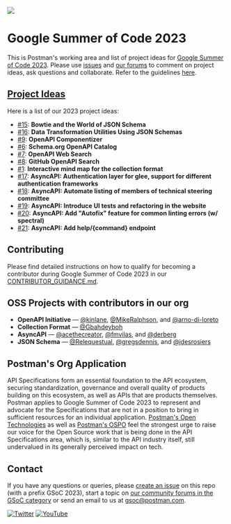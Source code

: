![](https://blog.postman.com/wp-content/uploads/2021/10/Google-Summer-of-Code-Postman-Blog-Projects.jpg)

# Google Summer of Code 2023
This is Postman's working area and list of project ideas for [Google Summer of Code 2023](https://summerofcode.withgoogle.com/). Please use [issues](https://github.com/postman-open-technologies/gsoc-2023/issues) and [our forums](https://community.postman.com/c/open-technology/gsoc/42) to comment on project ideas, ask questions and collaborate. Refer to the guidelines [here](./CONTRIBUTOR_GUIDANCE.md).

## [Project Ideas](https://github.com/postman-open-technologies/gsoc-2023/issues?q=is%3Aissue+is%3Aopen+label%3Afinal+label%3Aideas)
Here is a list of our 2023 project ideas:
- [#15](https://github.com/postman-open-technologies/gsoc-2023/issues/15): **Bowtie and the World of JSON Schema**
- [#16](https://github.com/postman-open-technologies/gsoc-2023/issues/16): **Data Transformation Utilities Using JSON Schemas**
- [#9](https://github.com/postman-open-technologies/gsoc-2023/issues/9): **OpenAPI Componentizer**
- [#6](https://github.com/postman-open-technologies/gsoc-2023/issues/6): **Schema.org OpenAPI Catalog**
- [#7](https://github.com/postman-open-technologies/gsoc-2023/issues/7): **OpenAPI Web Search**
- [#8](https://github.com/postman-open-technologies/gsoc-2023/issues/8): **GitHub OpenAPI Search**
- [#1](https://github.com/postman-open-technologies/gsoc-2023/issues/1): **Interactive mind map for the collection format**
- [#17](https://github.com/postman-open-technologies/gsoc-2023/issues/17): **AsyncAPI: Authentication layer for glee, support for different authentication frameworks**
- [#18](https://github.com/postman-open-technologies/gsoc-2023/issues/18): **AsyncAPI: Automate listing of members of technical steering committee**
- [#19](https://github.com/postman-open-technologies/gsoc-2023/issues/19): **AsyncAPI: Introduce UI tests and refactoring in the website**
- [#20](https://github.com/postman-open-technologies/gsoc-2023/issues/20): **AsyncAPI: Add "Autofix" feature for common linting errors (w/ spectral)**
- [#21](https://github.com/postman-open-technologies/gsoc-2023/issues/21): **AsyncAPI: Add help/{command} endpoint**

## Contributing
Please find detailed instructions on how to qualify for becoming a contributor during Google Summer of Code 2023 in our [CONTRIBUTOR_GUIDANCE.md](https://github.com/postman-open-technologies/gsoc-2023/blob/main/CONTRIBUTOR_GUIDANCE.md).

## OSS Projects with contributors in our org
- **OpenAPI Initiative** — [@kinlane](https://github.com/kinlane), [@MikeRalphson](https://github.com/MikeRalphson), and [@arno-di-loreto](https://github.com/arno-di-loreto)
- **Collection Format** — [@Gbahdeyboh](https://github.com/Gbahdeyboh)
- **AsyncAPI** — [@acethecreator](https://github.com/acethecreator), [@fmvilas](https://github.com/fmvilas), and [@derberg](https://github.com/derberg)
- **JSON Schema** — [@Relequestual](https://github.com/Relequestual), [@gregsdennis](https://github.com/gregsdennis), and [@jdesrosiers](https://github.com/jdesrosiers)

## Postman's Org Application

API Specifications form an essential foundation to the API ecosystem, securing standardization, governance and overall quality of products building on this ecosystem, as well as APIs that are products themselves. Postman applies to Google Summer of Code 2023 to represent and advocate for the Specifications that are not in a position to bring in sufficient resources for an individual application. [Postman's Open Technologies](https://blog.postman.com/announcing-postman-open-technologies/) as well as [Postman's OSPO](https://dev.to/postman/how-postmans-building-their-open-source-program-office-ospo-hgf) feel the strongest urge to raise our voice for the Open Source work that is being done in the API Specifications area, which is, similar to the API industry itself, still undervalued in its generally perceived impact on tech. 

## Contact

If you have any questions or queries, please [create an issue](https://github.com/postman-open-technologies/gsoc-2023/issues/new) on this repo (with a prefix GSoC 2023), start a topic on [our community forums in the GSoC category](https://community.postman.com/c/open-technology/gsoc/42) or send an email to us at gsoc@postman.com.

[![Twitter](https://img.shields.io/badge/Twitter-%40getpostman-orange?logo=twitter&logoColor=white)](https://twitter.com/getpostman) [![YouTube](https://img.shields.io/badge/YouTube-%40postman-orange?logo=youtube)](https://www.youtube.com/c/postman)
